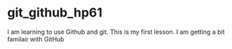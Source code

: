 # git_github_hp61
I am learning to use Github and git. This is my first lesson.
I am getting a bit familair with GitHub
